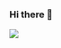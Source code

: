 ### Hi there 👋

<a href="https://velog.io/@minbo2002" target="_blank"><img src="https://img.shields.io/badge/velog?style=plastic&logo=#20C997&logoColor=000000"/></a>

<!--
**minbo2002/minbo2002** is a ✨ _special_ ✨ repository because its `README.md` (this file) appears on your GitHub profile.

Here are some ideas to get you started:

- 🔭 I’m currently working on ...
- 🌱 I’m currently learning ...
- 👯 I’m looking to collaborate on ...
- 🤔 I’m looking for help with ...
- 💬 Ask me about ...
- 📫 How to reach me: ...
- 😄 Pronouns: ...
- ⚡ Fun fact: ...
-->
